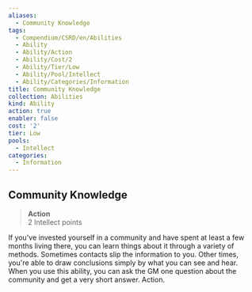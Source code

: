 ```yaml
---
aliases:
  - Community Knowledge
tags:
  - Compendium/CSRD/en/Abilities
  - Ability
  - Ability/Action
  - Ability/Cost/2
  - Ability/Tier/Low
  - Ability/Pool/Intellect
  - Ability/Categories/Information
title: Community Knowledge
collection: Abilities
kind: Ability
action: true
enabler: false
cost: '2'
tier: Low
pools:
  - Intellect
categories:
  - Information
---
```

## Community Knowledge  
>**Action**  
>2 Intellect points
  
If you've invested yourself in a community and have spent at least a few months living there, you can learn things about it through a variety of methods. Sometimes contacts slip the information to you. Other times, you're able to draw conclusions simply by what you can see and hear. When you use this ability, you can ask the GM one question about the community and get a very short answer. Action.
